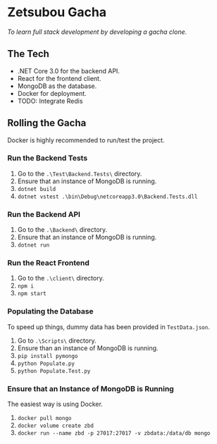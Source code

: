 # Zetsubou Gacha #

*To learn full stack development by developing a gacha clone.*

## The Tech ##

- .NET Core 3.0 for the backend API.
- React for the frontend client.
- MongoDB as the database.
- Docker for deployment.
- TODO: Integrate Redis

## Rolling the Gacha ##

Docker is highly recommended to run/test the project.

### Run the Backend Tests ##

1. Go to the `.\Test\Backend.Tests\` directory.
2. Ensure that an instance of MongoDB is running.  
3. `dotnet build`
4. `dotnet vstest .\bin\Debug\netcoreapp3.0\Backend.Tests.dll`

### Run the Backend API ###

1. Go to the `.\Backend\` directory.
2. Ensure that an instance of MongoDB is running.
3. `dotnet run`

### Run the React Frontend ###

1. Go to the `.\client\` directory.
2. `npm i`
3. `npm start`

### Populating the Database ###

To speed up things, dummy data has been provided in `TestData.json`.

1. Go to `.\Scripts\` directory.
2. Ensure than an instance of MongoDB is running.
3. `pip install pymongo`
4. `python Populate.py`
5. `python Populate.Test.py`

### Ensure that an Instance of MongoDB is Running ###

The easiest way is using Docker.

1. `docker pull mongo`
2. `docker volume create zbd`
3. `docker run --name zbd -p 27017:27017 -v zbdata:/data/db mongo`